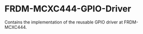# FRDM-MCXC444-GPIO-Driver
Contains the implementation of the reusable GPIO driver at FRDM-MCXC444.
